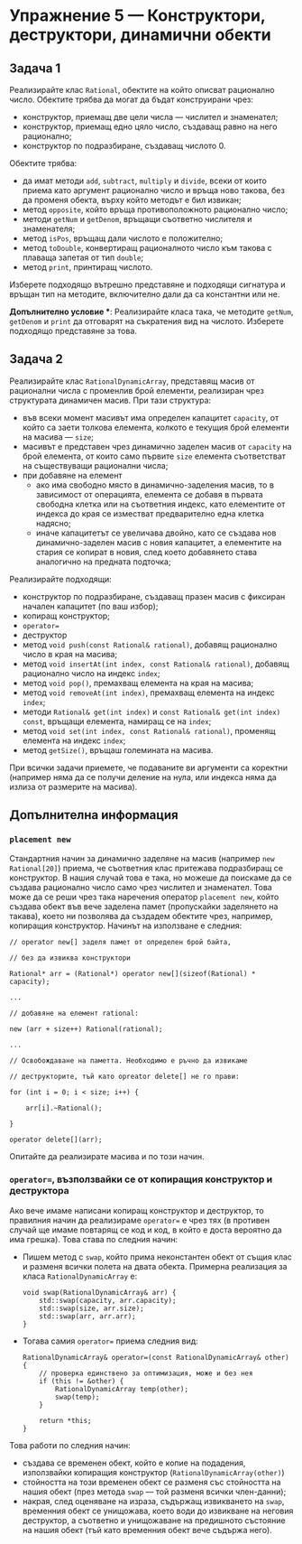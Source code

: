 # Упражнение 5 — Конструктори, деструктори, динамични обекти

## Задача 1

Реализирайте клас `Rational`, обектите на който описват рационално число. Обектите трябва да могат да бъдат конструирани чрез:

* конструктор, приемащ две цели числа — числител и знаменател;
* конструктор, приемащ едно цяло число, създаващ равно на него рационално;
* конструктор по подразбиране, създаващ числото 0.

Обектите трябва:

* да имат методи `add`, `subtract`, `multiply` и `divide`, всеки от които приемa като аргумент рационално число и връща ново такова, без да променя обекта, върху който методът е бил извикан;
* метод `opposite`, който връща противоположното рационално число;
* методи `getNum` и `getDenom`, връщащи съответно числителя и знаменателя;
* метод `isPos`, връщащ дали числото е положително;
* метод `toDouble`, конвертиращ рационалното число към такова с плаваща запетая от тип `double`;
* метод `print`, принтиращ числото.

Изберете подходящо вътрешно представяне и подходящи сигнатура и връщан тип на методите, включително дали да са константни или не.

__Допълнително условие \*__: Реализирайте класа така, че методите `getNum`, `getDenom` и `print` да отговарят на съкратения вид на числото. Изберете подходящо представяне за това.

## Задача 2

Реализирайте клас `RationalDynamicArray`, представящ масив от рационални числа с променлив брой елементи, реализиран чрез структурата динамичен масив. При тази структура:

* във всеки момент масивът има определен капацитет `capacity`, от който са заети толкова елемента, колкото е текущия брой елементи на масива — `size`;
* масивът е представен чрез динамично заделен масив от `capacity` на брой елемента, от които само първите `size` елемента съответстват на съществуващи рационални числа;
* при добавяне на елемент
    * ако има свободно място в динамично-заделения масив, то в зависимост от операцията, елемента се добавя в първата свободна клетка или на съответния индекс, като елементите от индекса до края се изместват предварително една клетка надясно;
    * иначе капацитетът се увеличава двойно, като се създава нов динамично-заделен масив с новия капацитет, а елементите на стария се копират в новия, след което добавянето става аналогично на предната подточка;

Реализирайте подходящи:

* конструктор по подразбиране, създаващ празен масив с фиксиран начален капацитет (по ваш избор);
* копиращ конструктор;
* `operator=`
* деструктор
* метод `void push(const Rational& rational)`, добавящ рационално число в края на масива;
* метод `void insertAt(int index, const Rational& rational)`, добавящ рационално число на индекс `index`;
* метод `void pop()`, премахващ елемента на края на масива;
* метод `void removeAt(int index)`, премахващ елемента на индекс `index`;
* методи `Rational& get(int index)` и `const Rational& get(int index) const`, връщащи елемента, намиращ се на `index`;
* метод `void set(int index, const Rational& rational)`, променящ елемента на индекс `index`;
* метод `getSize()`, връщаш големината на масива.

При всички задачи приемете, че подаваните ви аргументи са коректни (например няма да се получи деление на нула, или индекса няма да излиза от размерите на масива).

## Допълнителна информация

### `placement new`

Стандартния начин за динамично заделяне на масив (например `new Rational[20]`) приема, че съответния клас притежава подразбиращ се конструктор. В нашия случай това е така, но можеше да поискаме да се създава рационално число само чрез числител и знаменател. Това може да се реши чрез така наречения оператор `placement new`, който създава обект във вече заделена памет (пропускайки заделянето на такава), което ни позволява да създадем обектите чрез, например, копиращия конструктор. Начинът на използване е следния:

    // operator new[] заделя памет от определен брой байта,

    // без да извиква конструктори

    Rational* arr = (Rational*) operator new[](sizeof(Rational) * capacity);

    ...

    // добавяне на елемент rational:

    new (arr + size++) Rational(rational);

    ...

    // Освобождаване на паметта. Необходимо е ръчно да извикаме

    // деструкторите, тъй като opreator delete[] не го прави:

    for (int i = 0; i < size; i++) {

        arr[i].~Rational();

    }

    operator delete[](arr);

Опитайте да реализирате масива и по този начин.

### `operator=`, възползвайки се от копиращия конструктор и деструктора

Ако вече имаме написани копиращ конструктор и деструктор, то правилния начин да реализираме `operator=` е чрез тях (в противен случай ще имаме повтарящ се код и код, в който е доста вероятно да има грешка). Това става по следния начин:

*   Пишем метод с `swap`, който прима неконстантен обект от същия клас и разменя всички полета на двата обекта. Примерна реализация за класа `RationalDynamicArray` е:
    
        void swap(RationalDynamicArray& arr) {
            std::swap(capacity, arr.capacity);
            std::swap(size, arr.size);
            std::swap(arr, arr.arr);
        }
*   Тогава самия `operator=` приема следния вид:
    
        RationalDynamicArray& operator=(const RationalDynamicArray& other) {
            // проверка единствено за оптимизация, може и без нея
            if (this != &other) {
                RationalDynamicArray temp(other);
                swap(temp);
            }
            
            return *this;
        }

Това работи по следния начин:

* създава се временен обект, който е копие на подадения, използвайки копиращия конструктор (`RationalDynamicArray(other)`)
* стойността на този временен обект се разменя със стойността на нашия обект (през метода `swap` — той разменя всички член-данни);
* накрая, след оценяване на израза, съдържащ извикването на `swap`, временния обект се унищожава, което води до извикване на неговия деструктор, а съответно и унищожаване на предишното състояние на нашия обект (тъй като временния обект вече съдържа него).
